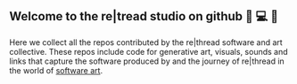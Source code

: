 ## Welcome to the re|tread studio on github :tada: :computer: :art:

Here we collect all the repos contributed by the re|thread software and art collective. These repos include code for generative art, visuals, sounds and links that capture the software produced by and the journey of re|thread in the world of [software art](https://en.wikipedia.org/wiki/Software_art).
